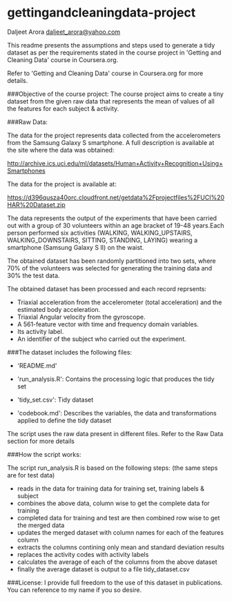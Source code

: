 gettingandcleaningdata-project
==============================


Daljeet Arora
daljeet_arora@yahoo.com


This readme presents the assumptions and steps used to generate a tidy dataset as per the requirements stated in the course project in 'Getting and Cleaning Data' course in Coursera.org. 

Refer to 'Getting and Cleaning Data' course in Coursera.org for more details.


###Objective of the course project:
The course project aims to create a tiny dataset from the given raw data that represents the mean of values of all the features for each subject & activity.


###Raw Data:

The data for the project represents data collected from the accelerometers from the Samsung Galaxy S smartphone. A full description is available at the site where the data was obtained: 

http://archive.ics.uci.edu/ml/datasets/Human+Activity+Recognition+Using+Smartphones 

The data for the project is available at:

https://d396qusza40orc.cloudfront.net/getdata%2Fprojectfiles%2FUCI%20HAR%20Dataset.zip 


The data represents the output of the experiments that have been carried out with a group of 30 volunteers within an age bracket of 19-48 years.Each person performed six activities (WALKING, WALKING_UPSTAIRS, WALKING_DOWNSTAIRS, SITTING, STANDING, LAYING) wearing a smartphone (Samsung Galaxy S II) on the waist.
	
The obtained dataset has been randomly partitioned into two sets, where 70% of the volunteers was selected for generating the training data and 30% the test data.

The obtained dataset has been processed and each record reprsents:
- Triaxial acceleration from the accelerometer (total acceleration) and the estimated body acceleration.
- Triaxial Angular velocity from the gyroscope. 
- A 561-feature vector with time and frequency domain variables. 
- Its activity label. 
- An identifier of the subject who carried out the experiment.

###The dataset includes the following files:

- 'README.md'

- 'run_analysis.R': Contains the processing logic that produces the tidy set

- 'tidy_set.csv': Tidy dataset

- 'codebook.md': Describes the variables, the data and transformations applied to define the tidy dataset 

The script uses the raw data present in different files. Refer to the Raw Data section for more details


###How the script works: 

The script run_analysis.R is based on the following steps:
(the same steps are for test data)

- reads in the data for training data for training set, training labels & subject
- combines the above data, column wise to get the complete data for training
- completed data for training and test are then combined row wise to get the merged data
- updates the merged dataset with column names for each of the features column
- extracts the columns contining only mean and standard deviation results
- replaces the activity codes with activity labels
- calculates the average of each of the columns from the above dataset
- finally the average dataset is output to a file tidy_dataset.csv

###License:
I provide full freedom to the use of this dataset in publications. You can reference to my name if you so desire.
